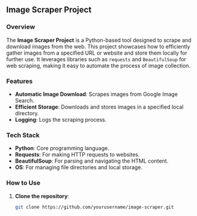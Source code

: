 ## Image Scraper Project

### Overview

The **Image Scraper Project** is a Python-based tool designed to scrape and download images from the web. This project showcases how to efficiently gather images from a specified URL or website and store them locally for further use. It leverages libraries such as `requests` and `BeautifulSoup` for web scraping, making it easy to automate the process of image collection.

### Features

- **Automatic Image Download**: Scrapes images from Google Image Search.
- **Efficient Storage**: Downloads and stores images in a specified local directory.
- **Logging**: Logs the scraping process.

### Tech Stack

- **Python**: Core programming language.
- **Requests**: For making HTTP requests to websites.
- **BeautifulSoup**: For parsing and navigating the HTML content.
- **OS**: For managing file directories and local storage.

### How to Use

1. **Clone the repository**:
   ```bash
   git clone https://github.com/yourusername/image-scraper.git
